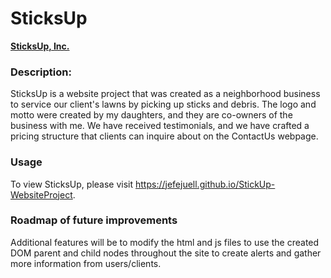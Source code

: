 # SticksUp
<a href="https://jefejuell.github.io/StickUp-WebsiteProject/"><b>SticksUp, Inc.</b></a>

### **Description:**  
SticksUp is a website project that was created as a neighborhood business to service our client's lawns by picking up sticks and debris.  The logo and motto were created by my daughters, and they are co-owners of the business with me.  We have received testimonials, and we have crafted a pricing structure that clients can inquire about on the ContactUs webpage.

### **Usage**
To view SticksUp, please visit https://jefejuell.github.io/StickUp-WebsiteProject. 

### **Roadmap of future improvements**
Additional features will be to modify the html and js files to use the created DOM parent and child nodes throughout the site to create alerts and gather more information from users/clients.
  
